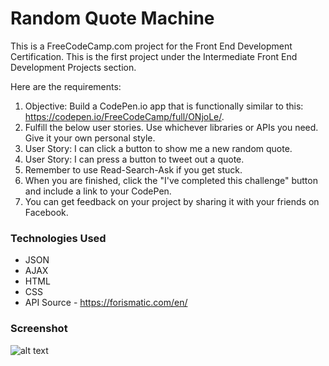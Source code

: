 # Random Quote Machine

This is a FreeCodeCamp.com project for the Front End Development Certification. This is the first project under the Intermediate Front End Development Projects section. 

Here are the requirements:

1. Objective: Build a CodePen.io app that is functionally similar to this: https://codepen.io/FreeCodeCamp/full/ONjoLe/.
2. Fulfill the below user stories. Use whichever libraries or APIs you need. Give it your own personal style.
3. User Story: I can click a button to show me a new random quote.
4. User Story: I can press a button to tweet out a quote.
5. Remember to use Read-Search-Ask if you get stuck.
6. When you are finished, click the "I've completed this challenge" button and include a link to your CodePen.
7. You can get feedback on your project by sharing it with your friends on Facebook.

### Technologies Used

* JSON
* AJAX
* HTML
* CSS
* API Source - https://forismatic.com/en/

### Screenshot

![alt text](https://d1ax1i5f2y3x71.cloudfront.net/items/2O3Z022f3G3S3o3T043v/Image%202017-11-03%20at%209.17.02%20AM.png?X-CloudApp-Visitor-Id=657003da7136d78ee538e43736e4d9fa&v=8d1455cf "Jon Maldia Random Quote Generator Screenshot 1")